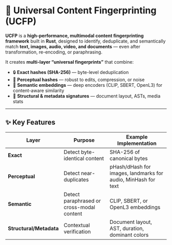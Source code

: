 # 🧠 Universal Content Fingerprinting (UCFP)

**UCFP** is a **high-performance, multimodal content fingerprinting framework** built in **Rust**, designed to identify, deduplicate, and semantically match **text, images, audio, video, and documents** — even after transformation, re-encoding, or paraphrasing.

It creates **multi-layer “universal fingerprints”** that combine:
- 🔒 **Exact hashes (SHA-256)** — byte-level deduplication  
- 🧩 **Perceptual hashes** — robust to edits, compression, or noise  
- 🧠 **Semantic embeddings** — deep encoders (CLIP, SBERT, OpenL3) for content-aware similarity  
- 🧱 **Structural & metadata signatures** — document layout, ASTs, media stats  

---

## ✨ Key Features

| Layer | Purpose | Example Implementation |
|--------|----------|------------------------|
| **Exact** | Detect byte-identical content | SHA-256 of canonical bytes |
| **Perceptual** | Detect near-duplicates | pHash/dHash for images, landmarks for audio, MinHash for text |
| **Semantic** | Detect paraphrased or cross-modal content | CLIP, SBERT, or OpenL3 embeddings |
| **Structural/Metadata** | Contextual verification | Document layout, AST, duration, dominant colors |




